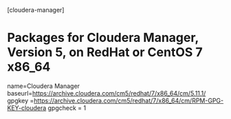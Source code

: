 [cloudera-manager]
# Packages for Cloudera Manager, Version 5, on RedHat or CentOS 7 x86_64        
name=Cloudera Manager
baseurl=https://archive.cloudera.com/cm5/redhat/7/x86_64/cm/5.11.1/
gpgkey =https://archive.cloudera.com/cm5/redhat/7/x86_64/cm/RPM-GPG-KEY-cloudera
gpgcheck = 1
